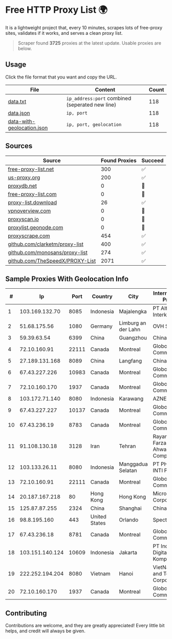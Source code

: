 
# Free HTTP Proxy List 🌍

It is a lightweight project that, every 10 minutes, scrapes lots of free-proxy sites, validates if it works, and serves a clean proxy list.


> Scraper found **3725** proxies at the latest update. Usable proxies are below.

## Usage

Click the file format that you want and copy the URL.


|File|Content|Count|
|----|-------|-----|
|[data.txt](https://raw.githubusercontent.com/themiralay/Proxy-List-World/master/data.txt)|`ip_address:port` combined (seperated new line)|118|
|[data.json](https://raw.githubusercontent.com/themiralay/Proxy-List-World/master/data.json)|`ip, port`|118|
|[data-with-geolocation.json](https://raw.githubusercontent.com/themiralay/Proxy-List-World/master/data-with-geolocation.json)|`ip, port, geolocation`|118|

## Sources

|Source|Found Proxies|Succeed|
|------|-------------|-------|
|[free-proxy-list.net](https://free-proxy-list.net)|300|✅|
|[us-proxy.org](https://www.us-proxy.org)|200|✅|
|[proxydb.net](http://proxydb.net)|0|🚫|
|[free-proxy-list.com](https://free-proxy-list.com/?page=&port=&type%5B%5D=http&type%5B%5D=https&up_time=0&search=Search)|0|🚫|
|[proxy-list.download](https://www.proxy-list.download/HTTP)|26|✅|
|[vpnoverview.com](https://vpnoverview.com/privacy/anonymous-browsing/free-proxy-servers)|0|🚫|
|[proxyscan.io](https://www.proxyscan.io)|0|🚫|
|[proxylist.geonode.com](https://proxylist.geonode.com/api/proxy-list?limit=300&page=1&sort_by=lastChecked&sort_type=desc&protocols=http,https)|0|🚫|
|[proxyscrape.com](https://api.proxyscrape.com/v2/?request=displayproxies&protocol=http&timeout=10000&country=all&ssl=all&anonymity=all)|454|✅|
|[github.com/clarketm/proxy-list](https://raw.githubusercontent.com/clarketm/proxy-list/master/proxy-list-raw.txt)|400|✅|
|[github.com/monosans/proxy-list](https://raw.githubusercontent.com/monosans/proxy-list/main/proxies/http.txt)|274|✅|
|[github.com/TheSpeedX/PROXY-List](https://raw.githubusercontent.com/TheSpeedX/PROXY-List/master/http.txt)|2071|✅|


## Sample Proxies With Geolocation Info

|#|Ip|Port|Country|City|Internet Service Provider|
|-|--|----|-------|----|-------------------------|
|1|103.169.132.70|8085|Indonesia|Majalengka|PT Alfa Omega Interkoneksi|
|2|51.68.175.56|1080|Germany|Limburg an der Lahn|OVH SAS|
|3|59.39.63.54|6399|China|Guangzhou|Chinanet|
|4|72.10.160.91|22111|Canada|Montreal|GloboTech Communications|
|5|27.189.131.168|8089|China|Langfang|Chinanet|
|6|67.43.227.226|10983|Canada|Montreal|GloboTech Communications|
|7|72.10.160.170|1937|Canada|Montreal|GloboTech Communications|
|8|103.172.71.140|8080|Indonesia|Karawang|AZNET|
|9|67.43.227.227|10137|Canada|Montreal|GloboTech Communications|
|10|67.43.236.19|8783|Canada|Montreal|GloboTech Communications|
|11|91.108.130.18|3128|Iran|Tehran|Rayaneh Gostar Farzanegan Ahwaz Company LTD.|
|12|103.133.26.11|8080|Indonesia|Manggadua Selatan|PT PHATRIA INTI PERSADA|
|13|72.10.160.91|22111|Canada|Montreal|GloboTech Communications|
|14|20.187.167.218|80|Hong Kong|Hong Kong|Microsoft Corporation|
|15|125.87.87.255|2324|China|Shanghai|China Telecom|
|16|98.8.195.160|443|United States|Orlando|Spectrum|
|17|67.43.236.18|8781|Canada|Montreal|GloboTech Communications|
|18|103.151.140.124|10609|Indonesia|Jakarta|PT Indotechno Digital Komputasi|
|19|222.252.194.204|8080|Vietnam|Hanoi|VietNam Post and Telecom Corporation|
|20|72.10.160.170|1937|Canada|Montreal|GloboTech Communications|



## Contributing

Contributions are welcome, and they are greatly appreciated! Every
little bit helps, and credit will always be given.

